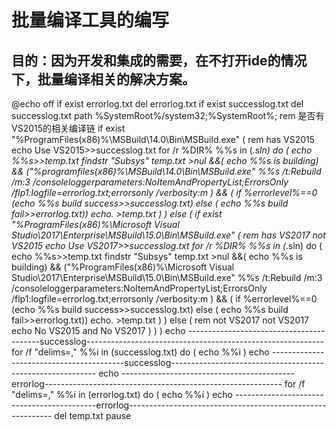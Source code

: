 # 批量编译工具的编写
## 目的：因为开发和集成的需要，在不打开ide的情况下，批量编译相关的解决方案。
@echo off
if exist errorlog.txt del errorlog.txt
if exist successlog.txt del successlog.txt
path %SystemRoot%/system32;%SystemRoot%;
rem 是否有VS2015的相关编译链
if exist "%ProgramFiles(x86)%\MSBuild\14.0\Bin\MSBuild.exe" (
	rem has VS2015
	echo Use VS2015>>successlog.txt
	for /r %DIR% %%s in (*.sln) do (
		echo %%s>>temp.txt
		findstr "Subsys" temp.txt >nul &&( echo %%s is building) && ("%programfiles(x86)%\MSBuild\14.0\Bin\MSBuild.exe" %%s /t:Rebuild /m:3 /consoleloggerparameters:NoItemAndPropertyList;ErrorsOnly /flp1:logfile=errorlog.txt;errorsonly  /verbosity:m ) && ( if %errorlevel%==0 (echo %%s build success>>successlog.txt) else ( echo %%s build fail>>errorlog.txt))
		echo. >temp.txt
	) 
) else (
	if exist "%ProgramFiles(x86)%\Microsoft Visual Studio\2017\Enterprise\MSBuild\15.0\Bin\MSBuild.exe" (
		rem has VS2017 not VS2015
		echo Use VS2017>>successlog.txt
		for /r %DIR% %%s in (*.sln) do (
			echo %%s>>temp.txt
			findstr "Subsys" temp.txt >nul &&( echo %%s is building) && ("%ProgramFiles(x86)%\Microsoft Visual Studio\2017\Enterprise\MSBuild\15.0\Bin\MSBuild.exe" %%s /t:Rebuild /m:3 /consoleloggerparameters:NoItemAndPropertyList;ErrorsOnly /flp1:logfile=errorlog.txt;errorsonly  /verbosity:m ) && ( if %errorlevel%==0 (echo %%s build success>>successlog.txt) else ( echo %%s build fail>>errorlog.txt))
			echo. >temp.txt
		)
	) else (
		rem not VS2017 not VS2017
		echo No VS2015 and No VS2017
	)
  )
)
echo -----------------------------------------successlog-----------------------------------------------------------
for /f "delims=," %%i in (successlog.txt) do (
	echo %%i
)
echo -----------------------------------------successlog-----------------------------------------------------------
echo -------------------------------------------errorlog-----------------------------------------------------------
for /f "delims=," %%i in (errorlog.txt) do (
	echo %%i
)
echo -------------------------------------------errorlog-----------------------------------------------------------
del temp.txt
pause